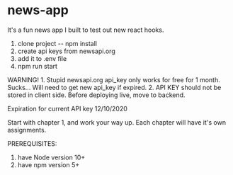 # news-app
It's a fun news app I built to test out new react hooks.

1. clone project -- npm install
2. create api keys from newsapi.org
3. add it to .env file
4. npm run start

WARNING! 
    1. Stupid newsapi.org api_key only works for free for 1 month. Sucks...
    Will need to get new api_key if expired.
    2. API KEY should not be stored in client side. Before deploying live, move to backend.

Expiration for current API key 12/10/2020


Start with chapter 1, and work your way up. Each chapter will have it's own assignments.

PREREQUISITES:
1. have Node version 10+
2. have npm version 5+

